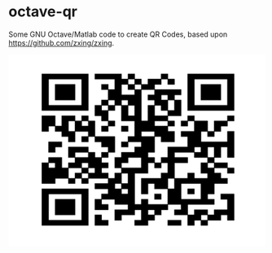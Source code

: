 # octave-qr

Some GNU Octave/Matlab code to create QR Codes, based upon
https://github.com/zxing/zxing.

![Some QR Code](doc/qrcode.png)
